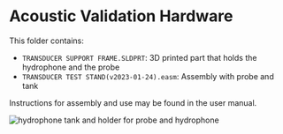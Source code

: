 # Acoustic Validation Hardware
This folder contains:
- `TRANSDUCER SUPPORT FRAME.SLDPRT`: 3D printed part that holds the hydrophone and the probe
- `TRANSDUCER TEST STAND(v2023-01-24).easm`: Assembly with probe and tank

Instructions for assembly and use may be found in the user manual.

![hydrophone tank and holder for probe and hydrophone](https://github.com/OpenwaterHealth/opw_neuromod_hw/assets/6217005/d3932864-9ff5-4f6b-ab56-b2f785881ecd)
